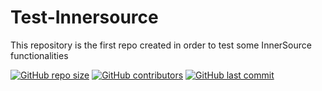 # Test-Innersource
This repository is the first repo created in order to test some InnerSource functionalities 

[![GitHub repo size](https://img.shields.io/github/repo-size/udachima1/test-innersource?color=blueviolet)](https://github.com/udachima1/test-innersource)
[![GitHub contributors](https://img.shields.io/github/contributors/udachima1/test-innersource?color=blue)](https://github.com/udachima1/test-innersource)
[![GitHub last commit](https://img.shields.io/github/last-commit/udachima1/test-innersource?color=brightgreen)](https://github.com/udachima1/test-innersource)
